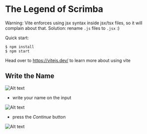# The Legend of Scrimba

Warning: Vite enforces using jsx syntax inside jsx/tsx files, so it will complain about that. Solution: rename `.js` files to `.jsx` :)

Quick start:

```
$ npm install
$ npm start
````

Head over to https://vitejs.dev/ to learn more about using vite

## Write the Name

![Alt text](./images/image.png)

+ write your name on the input

![Alt text](./images/image-1.png)

 + press the *Continue* button

 ![Alt text](./images/image-2.png)